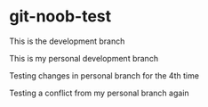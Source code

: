 # git-noob-test
This is the development branch

This is my personal development branch

Testing changes in personal branch for the 4th time

Testing a conflict from my personal branch again
